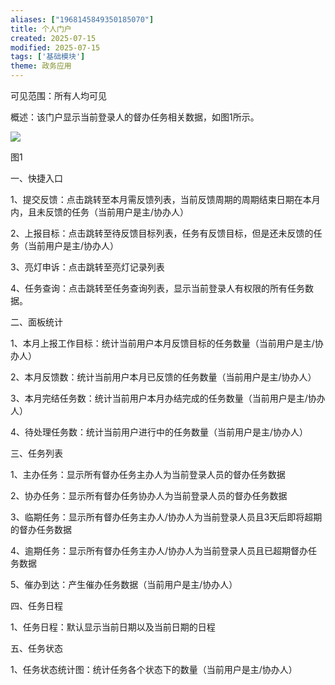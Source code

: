 ```yaml
---
aliases: ["1968145849350185070"]
title: 个人门户
created: 2025-07-15
modified: 2025-07-15
tags: ['基础模块']
theme: 政务应用
---
```


可见范围：所有人均可见

概述：该门户显示当前登录人的督办任务相关数据，如图1所示。

![](fdc77c7a707de5b707fceb8b4fa3f7a1.jpg)

图1

一、快捷入口

1、提交反馈：点击跳转至本月需反馈列表，当前反馈周期的周期结束日期在本月内，且未反馈的任务（当前用户是主/协办人）

2、上报目标：点击跳转至待反馈目标列表，任务有反馈目标，但是还未反馈的任务（当前用户是主/协办人）

3、亮灯申诉：点击跳转至亮灯记录列表

4、任务查询：点击跳转至任务查询列表，显示当前登录人有权限的所有任务数据。

二、面板统计

1、本月上报工作目标：统计当前用户本月反馈目标的任务数量（当前用户是主/协办人）

2、本月反馈数：统计当前用户本月已反馈的任务数量（当前用户是主/协办人）

3、本月完结任务数：统计当前用户本月办结完成的任务数量（当前用户是主/协办人）

4、待处理任务数：统计当前用户进行中的任务数量（当前用户是主/协办人）

三、任务列表

1、主办任务：显示所有督办任务主办人为当前登录人员的督办任务数据

2、协办任务：显示所有督办任务协办人为当前登录人员的督办任务数据

3、临期任务：显示所有督办任务主办人/协办人为当前登录人员且3天后即将超期的督办任务数据

4、逾期任务：显示所有督办任务主办人/协办人为当前登录人员且已超期督办任务数据

5、催办到达：产生催办任务数据（当前用户是主/协办人）

四、任务日程

1、任务日程：默认显示当前日期以及当前日期的日程

五、任务状态

1、任务状态统计图：统计任务各个状态下的数量（当前用户是主/协办人）